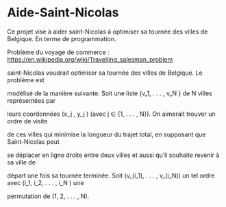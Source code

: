 # Aide-Saint-Nicolas
Ce projet vise à aider saint-Nicolas à optimiser sa tournée des villes de Belgique. En terme de programmation.

Problème du voyage de commerce : https://en.wikipedia.org/wiki/Travelling_salesman_problem 

saint-Nicolas voudrait optimiser sa tournée des villes de Belgique. Le problème est

modélisé de la manière suivante. Soit une liste {v_1, . . . , v_N } de N villes représentées par

leurs coordonnées (x_j , y_j ) (avec j ∈ {1, . . . , N}). On aimerait trouver un ordre de visite

de ces villes qui minimise la longueur du trajet total, en supposant que Saint-Nicolas peut

se déplacer en ligne droite entre deux villes et aussi qu’il souhaite revenir à sa ville de

départ une fois sa tournée terminée. Soit (v_(i_1), . . . , v_(i_N)) un tel ordre avec (i_1, i_2, . . . , i_N ) une

permutation de (1, 2, . . . , N).



